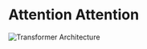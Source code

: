 # Attention Attention

![Transformer Architecture](https://www.google.com/url?sa=i&url=https%3A%2F%2Fdrlee.io%2Fan-intuitive-explanation-of-attention-is-all-you-need-the-paper-that-revolutionized-ai-and-39aac5827411&psig=AOvVaw0Yf3H48Be0AwKOseUPdpW4&ust=1747323731683000&source=images&cd=vfe&opi=89978449&ved=0CBQQjRxqFwoTCIDE06emo40DFQAAAAAdAAAAABAE)
